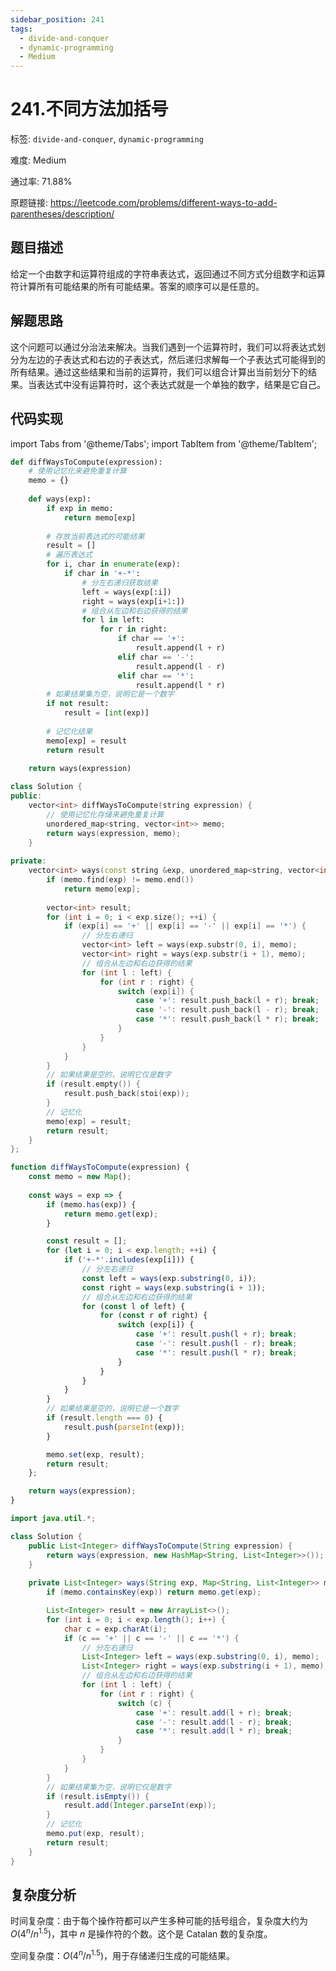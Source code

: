 ```yaml
---
sidebar_position: 241
tags:
  - divide-and-conquer
  - dynamic-programming
  - Medium
---
```


# 241.不同方法加括号

标签: `divide-and-conquer`, `dynamic-programming`

难度: Medium

通过率: 71.88%

原题链接: https://leetcode.com/problems/different-ways-to-add-parentheses/description/

## 题目描述
给定一个由数字和运算符组成的字符串表达式，返回通过不同方式分组数字和运算符计算所有可能结果的所有可能结果。答案的顺序可以是任意的。

## 解题思路
这个问题可以通过分治法来解决。当我们遇到一个运算符时，我们可以将表达式划分为左边的子表达式和右边的子表达式，然后递归求解每一个子表达式可能得到的所有结果。通过这些结果和当前的运算符，我们可以组合计算出当前划分下的结果。当表达式中没有运算符时，这个表达式就是一个单独的数字，结果是它自己。

## 代码实现
import Tabs from '@theme/Tabs';
import TabItem from '@theme/TabItem';

<Tabs>
<TabItem value="python" label="Python">

```python
def diffWaysToCompute(expression):
    # 使用记忆化来避免重复计算
    memo = {}
    
    def ways(exp):
        if exp in memo:
            return memo[exp]
        
        # 存放当前表达式的可能结果
        result = []
        # 遍历表达式
        for i, char in enumerate(exp):
            if char in '+-*':
                # 分左右递归获取结果
                left = ways(exp[:i])
                right = ways(exp[i+1:])
                # 组合从左边和右边获得的结果
                for l in left:
                    for r in right:
                        if char == '+':
                            result.append(l + r)
                        elif char == '-':
                            result.append(l - r)
                        elif char == '*':
                            result.append(l * r)
        # 如果结果集为空，说明它是一个数字
        if not result:
            result = [int(exp)]
        
        # 记忆化结果
        memo[exp] = result
        return result
    
    return ways(expression)
```

</TabItem>
<TabItem value="cpp" label="C++">

```cpp
class Solution {
public:
    vector<int> diffWaysToCompute(string expression) {
        // 使用记忆化存储来避免重复计算
        unordered_map<string, vector<int>> memo;
        return ways(expression, memo);
    }
    
private:
    vector<int> ways(const string &exp, unordered_map<string, vector<int>> &memo) {
        if (memo.find(exp) != memo.end())
            return memo[exp];
        
        vector<int> result;
        for (int i = 0; i < exp.size(); ++i) {
            if (exp[i] == '+' || exp[i] == '-' || exp[i] == '*') {
                // 分左右递归
                vector<int> left = ways(exp.substr(0, i), memo);
                vector<int> right = ways(exp.substr(i + 1), memo);
                // 组合从左边和右边获得的结果
                for (int l : left) {
                    for (int r : right) {
                        switch (exp[i]) {
                            case '+': result.push_back(l + r); break;
                            case '-': result.push_back(l - r); break;
                            case '*': result.push_back(l * r); break;
                        }
                    }
                }
            }
        }
        // 如果结果是空的，说明它仅是数字
        if (result.empty()) {
            result.push_back(stoi(exp));
        }
        // 记忆化
        memo[exp] = result;
        return result;
    }
};
```

</TabItem>
<TabItem value="javascript" label="JavaScript">

```javascript
function diffWaysToCompute(expression) {
    const memo = new Map();
    
    const ways = exp => {
        if (memo.has(exp)) {
            return memo.get(exp);
        }

        const result = [];
        for (let i = 0; i < exp.length; ++i) {
            if ('+-*'.includes(exp[i])) {
                // 分左右递归
                const left = ways(exp.substring(0, i));
                const right = ways(exp.substring(i + 1));
                // 组合从左边和右边获得的结果
                for (const l of left) {
                    for (const r of right) {
                        switch (exp[i]) {
                            case '+': result.push(l + r); break;
                            case '-': result.push(l - r); break;
                            case '*': result.push(l * r); break;
                        }
                    }
                }
            }
        }
        // 如果结果是空的，说明它是一个数字
        if (result.length === 0) {
            result.push(parseInt(exp));
        }

        memo.set(exp, result);
        return result;
    };

    return ways(expression);
}
```

</TabItem>
<TabItem value="java" label="Java">

```java
import java.util.*;

class Solution {
    public List<Integer> diffWaysToCompute(String expression) {
        return ways(expression, new HashMap<String, List<Integer>>());
    }
    
    private List<Integer> ways(String exp, Map<String, List<Integer>> memo) {
        if (memo.containsKey(exp)) return memo.get(exp);

        List<Integer> result = new ArrayList<>();
        for (int i = 0; i < exp.length(); i++) {
            char c = exp.charAt(i);
            if (c == '+' || c == '-' || c == '*') {
                // 分左右递归
                List<Integer> left = ways(exp.substring(0, i), memo);
                List<Integer> right = ways(exp.substring(i + 1), memo);
                // 组合从左边和右边获得的结果
                for (int l : left) {
                    for (int r : right) {
                        switch (c) {
                            case '+': result.add(l + r); break;
                            case '-': result.add(l - r); break;
                            case '*': result.add(l * r); break;
                        }
                    }
                }
            }
        }
        // 如果结果集为空，说明它仅是数字
        if (result.isEmpty()) {
            result.add(Integer.parseInt(exp));
        }
        // 记忆化
        memo.put(exp, result);
        return result;
    }
}

```

</TabItem>
</Tabs>

## 复杂度分析
时间复杂度：由于每个操作符都可以产生多种可能的括号组合，复杂度大约为 $O(4^n/n^{1.5})$，其中 $n$ 是操作符的个数。这个是 Catalan 数的复杂度。  
  
空间复杂度：$O(4^n/n^{1.5})$，用于存储递归生成的可能结果。
